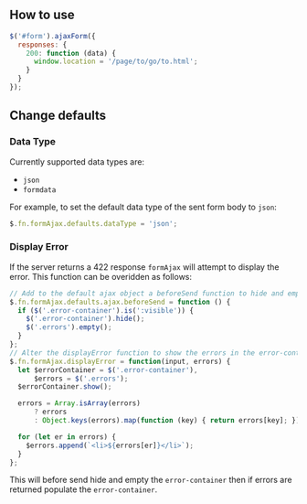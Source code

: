 ## How to use
```javascript
$('#form').ajaxForm({
  responses: {
    200: function (data) {
      window.location = '/page/to/go/to.html';
    }
  }
});
```

## Change defaults
### Data Type
Currently supported data types are:
* `json`
* `formdata`

For example, to set the default data type of the sent form body to `json`:
```javascript
$.fn.formAjax.defaults.dataType = 'json';
```
### Display Error
If the server returns a 422 response `formAjax` will attempt to display the error. This function can be overidden as follows:
```javascript
// Add to the default ajax object a beforeSend function to hide and empty the errors
$.fn.formAjax.defaults.ajax.beforeSend = function () {
  if ($('.error-container').is(':visible')) {
    $('.error-container').hide();
    $('.errors').empty();
  }
};
// Alter the displayError function to show the errors in the error-container
$.fn.formAjax.displayError = function(input, errors) {
  let $errorContainer = $('.error-container'),
      $errors = $('.errors');
  $errorContainer.show();

  errors = Array.isArray(errors)
      ? errors
      : Object.keys(errors).map(function (key) { return errors[key]; });

  for (let er in errors) {
    $errors.append(`<li>${errors[er]}</li>`);
  }
};
```

This will before send hide and empty the `error-container` then if errors are returned populate the `error-container`.
